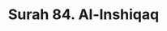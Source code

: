 ---
title       : "Surah 84. Al-Inshiqaq"
DATE        : 7/25/2018 9:18:18 AM
draft       : false
TYPE        : "quran"
layout      : "surah"
BookCode    : "ARB"
SurahNumber : "84"
TotalAyah   : "25"
---
